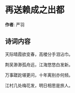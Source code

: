 # 再送赖成之出都

**作者**: 严羽

## 诗词内容

天际晴霞欲变春，高楼分手泪沾巾。

荆吴渺渺孤舟远，江海悠悠白发新。

万事蹉跎堪更问，十年离别亦何频。

江村几处梅花发，明日相思是旅人。

